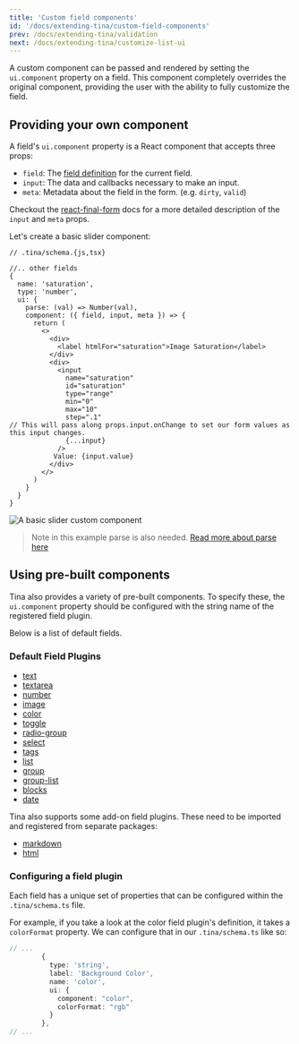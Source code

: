 ```yaml
---
title: 'Custom field components'
id: '/docs/extending-tina/custom-field-components'
prev: /docs/extending-tina/validation
next: /docs/extending-tina/customize-list-ui
---
```


A custom component can be passed and rendered by setting the `ui.component` property on a field. This component completely overrides the original component, providing the user with the ability to fully customize the field.

## Providing your own component

A field's `ui.component` property is a React component that accepts three props:

- `field`: The [field definition](https://tinacms.org/docs/reference/toolkit/fields) for the current field.
- `input`: The data and callbacks necessary to make an input.
- `meta`: Metadata about the field in the form. (e.g. `dirty`, `valid`)

Checkout the [react-final-form](https://github.com/final-form/react-final-form#fieldrenderprops) docs for a more detailed description of the `input` and `meta` props.


Let's create a basic slider component:


```tsx
// .tina/schema.{js,tsx}

//.. other fields
{
  name: 'saturation',
  type: 'number',
  ui: {
    parse: (val) => Number(val),
    component: ({ field, input, meta }) => {
      return (
        <>
          <div>
            <label htmlFor="saturation">Image Saturation</label>
          </div>
          <div>
            <input
              name="saturation"
              id="saturation"
              type="range"
              min="0"
              max="10"
              step=".1"
// This will pass along props.input.onChange to set our form values as this input changes.
              {...input} 
            />
           Value: {input.value}
          </div>
        </>
      )
    }
  }
}
```


![A basic slider custom component](https://res.cloudinary.com/forestry-demo/image/upload/v1649941211/tina-io/docs/extending-tina/Extending_Tina_Custom_Component.png)


> Note in this example parse is also needed. [Read more about parse here](/docs/extending-tina/format-and-parse.md)


## Using pre-built components

Tina also provides a variety of pre-built components. To specify these, the `ui.component` property should be configured with the string name of the registered field plugin.

Below is a list of default fields.
### Default Field Plugins

- [text](/docs/reference/toolkit/fields/text/)
- [textarea](/docs/reference/toolkit/fields/textarea/)
- [number](/docs/reference/toolkit/fields/number/)
- [image](/docs/reference/toolkit/fields/image/)
- [color](/docs/reference/toolkit/fields/color/)
- [toggle](/docs/reference/toolkit/fields/toggle/)
- [radio-group](/docs/reference/toolkit/fields/radio-group/)
- [select](/docs/reference/toolkit/fields/select/)
- [tags](/docs/reference/toolkit/fields/tags/)
- [list](/docs/reference/toolkit/fields/list/)
- [group](/docs/reference/toolkit/fields/group/)
- [group-list](/docs/reference/toolkit/fields/group-list/)
- [blocks](/docs/reference/toolkit/fields/blocks/)
- [date](/docs/reference/toolkit/fields/date/)

Tina also supports some add-on field plugins. These need to be imported and registered from separate packages:

- [markdown](/docs/reference/toolkit/fields/markdown/)
- [html](/docs/reference/toolkit/fields/html/)



### Configuring a field plugin

Each field has a unique set of properties that can be configured within the `.tina/schema.ts` file.

For example, if you take a look at the color field plugin's definition, it takes a `colorFormat` property. We can configure that in our `.tina/schema.ts` like so:

```ts
// ...
        {
          type: 'string',
          label: 'Background Color',
          name: 'color',
          ui: {
            component: "color",
            colorFormat: "rgb"
          }
        },
// ...
```

